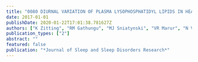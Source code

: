 ```yaml
---
title: "0080 DIURNAL VARIATION OF PLASMA LYSOPHOSPHATIDYL LIPIDS IN HEALTHY NON-OBESE OLDER ADULTS"
date: 2017-01-01
publishDate: 2020-01-22T17:01:38.781627Z
authors: ["K Zitting", "RM Gathungu", "MJ Sniatynski", "VR Marur", "N Vujovic", "W Wang", "CA Czeisler", "BS Kristal", "JF Duffy"]
publication_types: ["2"]
abstract: ""
featured: false
publication: "*Journal of Sleep and Sleep Disorders Research*"
---
```


